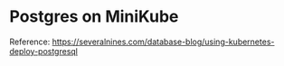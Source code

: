 # Postgres on MiniKube

Reference: https://severalnines.com/database-blog/using-kubernetes-deploy-postgresql

